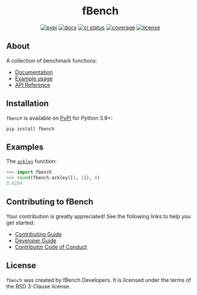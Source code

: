 <h1 align="center">fBench</h1>

<p align="center">
<a href="https://pypi.org/project/fbench"><img alt="pypi" src="https://img.shields.io/pypi/v/fbench"></a>
<a href="https://readthedocs.org/projects/fbench/?badge=latest"><img alt="docs" src="https://readthedocs.org/projects/fbench/badge/?version=latest"></a>
<a href="https://github.com/estripling/fbench/actions/workflows/ci.yml"><img alt="ci status" src="https://github.com/estripling/fbench/actions/workflows/ci.yml/badge.svg?branch=main"></a>
<a href="https://codecov.io/gh/estripling/fbench"><img alt="coverage" src="https://codecov.io/github/estripling/fbench/coverage.svg?branch=main"></a>
<a href="https://github.com/estripling/fbench/blob/main/LICENSE"><img alt="license" src="https://img.shields.io/pypi/l/fbench"></a>
</p>

## About

A collection of benchmark functions:

- [Documentation](https://fbench.readthedocs.io/en/stable/index.html)
- [Example usage](https://fbench.readthedocs.io/en/stable/example.html)
- [API Reference](https://fbench.readthedocs.io/en/stable/autoapi/fbench/index.html)

## Installation

`fbench` is available on [PyPI](https://pypi.org/project/fbench/) for Python 3.8+:

```console
pip install fbench
```

## Examples

The [`ackley`](https://fbench.readthedocs.io/en/stable/autoapi/fbench/index.html#fbench.ackley) function:

```python
>>> import fbench
>>> round(fbench.ackley([1, 1]), 4)
3.6254
```

## Contributing to fBench

Your contribution is greatly appreciated!
See the following links to help you get started:

- [Contributing Guide](https://fbench.readthedocs.io/en/latest/contributing.html)
- [Developer Guide](https://fbench.readthedocs.io/en/latest/developers.html)
- [Contributor Code of Conduct](https://fbench.readthedocs.io/en/latest/conduct.html)

## License

`fbench` was created by fBench Developers.
It is licensed under the terms of the BSD 3-Clause license.
